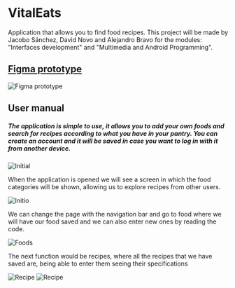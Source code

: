 # VitalEats

Application that allows you to find food recipes. This project will be made by Jacobo Sánchez, David Novo and Alejandro Bravo for the modules: "Interfaces development" and "Multimedia and Android Programming".


## [Figma prototype](https://www.figma.com/file/wGVM2AKIX5Oo8FFfbxI8UX/VitalEats?node-id=149%3A4&t=WGamqrIxcl1UuumH-0)


![Figma prototype](recursos/img/prototipo_figma.png)



## User manual

##### The application is simple to use, it allows you to add your own foods and search for recipes according to what you have in your pantry. You can create an account and it will be saved in case you want to log in with it from another device.

![Initial](recursos/img/initial.png)

When the application is opened we will see a screen in which the food categories will be shown, allowing us to explore recipes from other users.

![Initio](recursos/img/inicio.png)

We can change the page with the navigation bar and go to food where we will have our food saved and we can also enter new ones by reading the code.

![Foods](recursos/img/alimentos.png)

The next function would be recipes, where all the recipes that we have saved are, being able to enter them seeing their specifications

![Recipe](recursos/img/recetas.png)
![Recipe](recursos/img/receta_guardada.png)
